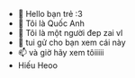 - 👋 Hello bạn trẻ :3
- 👀 Tôi là Quốc Anh
- 🌱 Tôi là một người đep zai vl
- 💞️ tui gử cho bạn xem cái này 
- 📫 và giờ hãy xem tôiiiii 
- Hiếu Heoo
<!---
Quocanhhere/Quocanhhere is a ✨ special ✨ repository because its `README.md` (this file) appears on your GitHub profile.
You can click the Preview link to take a look at your changes.
--->

